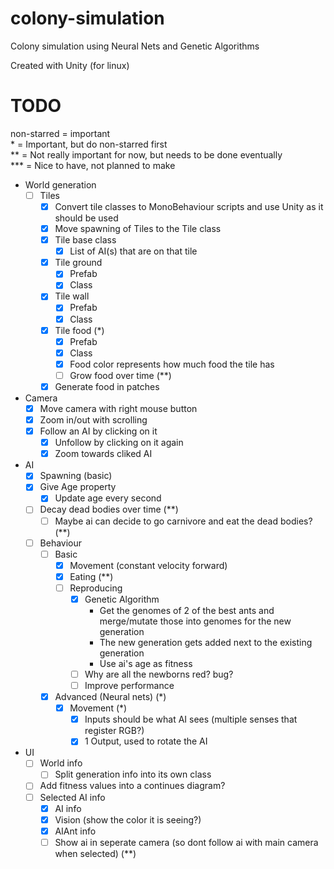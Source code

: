 # colony-simulation
Colony simulation using Neural Nets and Genetic Algorithms

Created with Unity (for linux)

# TODO

non-starred = important<br>
\*           = Important, but do non-starred first<br>
**          = Not really important for now, but needs to be done eventually<br>
***         = Nice to have, not planned to make

- World generation
    - [ ] Tiles
        - [x] Convert tile classes to MonoBehaviour scripts and use Unity as it should be used
        - [x] Move spawning of Tiles to the Tile class
        - [x] Tile base class
            - [x] List of AI(s) that are on that tile
        - [x] Tile ground
            - [x] Prefab
            - [x] Class
        - [x] Tile wall
            - [x] Prefab
            - [x] Class
        - [x] Tile food (*)
            - [x] Prefab
            - [x] Class
            - [x] Food color represents how much food the tile has
            - [ ] Grow food over time (**)
        - [x] Generate food in patches
- Camera
    - [x] Move camera with right mouse button
    - [x] Zoom in/out with scrolling
    - [x] Follow an AI by clicking on it
        - [x] Unfollow by clicking on it again
        - [x] Zoom towards cliked AI
- AI
    - [x] Spawning (basic) 
    - [x] Give Age property
        - [x] Update age every second
    - [ ] Decay dead bodies over time (**)
        - [ ] Maybe ai can decide to go carnivore and eat the dead bodies? (**)
    - [ ] Behaviour
        - [ ] Basic
            - [x] Movement (constant velocity forward)
            - [x] Eating (**)
            - [ ] Reproducing
                - [x] Genetic Algorithm
                    - Get the genomes of 2 of the best ants and merge/mutate those into genomes for the new generation
                    - The new generation gets added next to the existing generation
                    - Use ai's age as fitness
                - [ ] Why are all the newborns red? bug?
                - [ ] Improve performance
        - [x] Advanced (Neural nets) (*)
            - [x] Movement (*)
                - [x] Inputs should be what AI sees (multiple senses that register RGB?)
                - [x] 1 Output, used to rotate the AI
- UI
    - [ ] World info
        - [ ] Split generation info into its own class
    - [ ] Add fitness values into a continues diagram?
    - [ ] Selected AI info
        - [x] AI info
        - [x] Vision (show the color it is seeing?)
        - [x] AIAnt info
        - [ ] Show ai in seperate camera (so dont follow ai with main camera when selected) (**)
